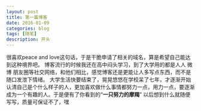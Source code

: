 ```yaml
---
layout: post
title: 第一篇博客
date: 2016-01-09
categories: blog
tags: [随笔]
description: 开头
---
```


很喜欢peace and love这句话，于是干脆申请了相关的域名，算是希望自己能达到这种境界吧。
博客流行的时候我还在高中闷头学习，到了大学用的都是人人 微博 朋友圈等社交网络，和他们相比，感觉博客还是更能让人多写点东西，而不是随口发泄下情绪。
大学生活快要结束了，晃晃悠悠在学校呆了七年，才逐渐开始认清自己是个什么样子的人，更加喜欢做什么事情都努力一点，用力一点，要逐渐成为一个有趣的人。于是便有了你看到的“**一只努力的摩羯**”
以后想到什么就随便写写，质量可保证不了，嘿